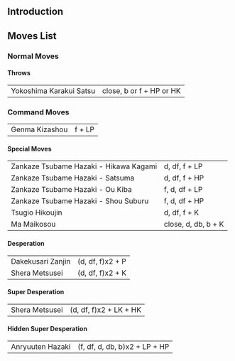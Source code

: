 ## Introduction

## Moves List

### Normal Moves

#### Throws

|                         |                          |
|-------------------------|--------------------------|
| Yokoshima Karakui Satsu | close, b or f + HP or HK |

### Command Moves

|                |        |
|----------------|--------|
| Genma Kizashou | f + LP |

#### Special Moves

|                                        |                     |
|----------------------------------------|---------------------|
| Zankaze Tsubame Hazaki - Hikawa Kagami | d, df, f + LP       |
| Zankaze Tsubame Hazaki - Satsuma       | d, df, f + HP       |
| Zankaze Tsubame Hazaki - Ou Kiba       | f, d, df + LP       |
| Zankaze Tsubame Hazaki - Shou Suburu   | f, d, df + HP       |
| Tsugio Hikoujin                        | d, df, f + K        |
| Ma Maikosou                            | close, d, db, b + K |

#### Desperation

|                   |                  |
|-------------------|------------------|
| Dakekusari Zanjin | (d, df, f)x2 + P |
| Shera Metsusei    | (d, df, f)x2 + K |

#### Super Desperation

|                |                        |
|----------------|------------------------|
| Shera Metsusei | (d, df, f)x2 + LK + HK |

#### Hidden Super Desperation

|                  |                               |
|------------------|-------------------------------|
| Anryuuten Hazaki | (f, df, d, db, b)x2 + LP + HP |
